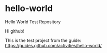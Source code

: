 # hello-world
Hello World Test Repository

Hi github!

This is the test project from the guide: https://guides.github.com/activities/hello-world/
